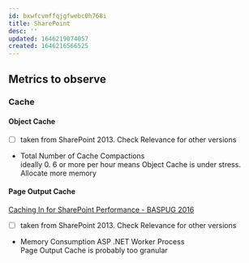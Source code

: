 ```yaml
---
id: bxwfcvmffqjgfwebc0h768i
title: SharePoint
desc: ''
updated: 1646219074057
created: 1646216566525
---
```


## Metrics to observe
### Cache
#### Object Cache
- [ ]   taken from SharePoint 2013. Check Relevance for other versions
- Total Number of Cache Compactions  
ideally 0. 6 or more per hour means Object Cache is under stress. Allocate more memory

#### Page Output Cache
[Caching In for SharePoint Performance - BASPUG 2016](https://youtu.be/zkRB1D-8V-0?t=6325)  
- [ ] taken from SharePoint 2013. Check Relevance for other versions
- Memory Consumption ASP .NET Worker Process  
Page Output Cache is probably too granular
